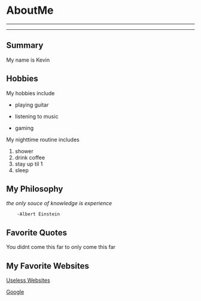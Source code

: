 # AboutMe
---
---
## Summary

My name is Kevin

Hobbies
-

My hobbies include

- playing guitar
+ listening to music
* gaming

My nighttime routine includes
1. shower
2. drink coffee
3. stay up til 1 
4. sleep


## My Philosophy
*the only souce of knowledge is experience*

        -Albert Einstein

## Favorite Quotes
You didnt come this far to only come this far

## My Favorite Websites
[Useless Websites](https://theuselessweb.com)

[Google](https://www.google.com)




















